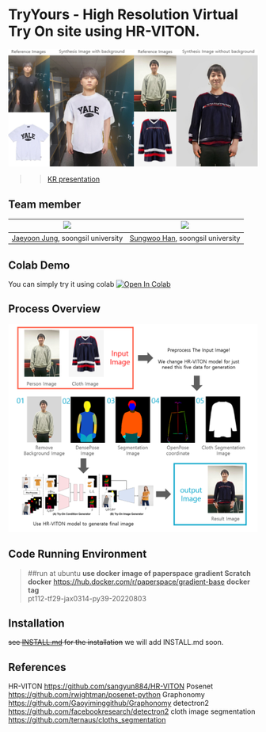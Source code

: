 # TryYours - High Resolution Virtual Try On site using HR-VITON.
![teaser image](./figures/teaser.png)
>> [KR presentation](./TryYours_presentation_kr.pdf)

## Team member

|<img src="https://avatars.githubusercontent.com/lastdefiance20" width="100">| <img src="https://avatars.githubusercontent.com/hswek" width="100">|
|-|-|
|[Jaeyoon Jung](https://github.com/lastdefiance20), soongsil university|[Sungwoo Han](https://github.com/hswek), soongsil university|

## Colab Demo
You can simply try it using colab
[![Open In Colab](https://colab.research.google.com/assets/colab-badge.svg)](https://colab.research.google.com/drive/1fP5Wia4ukTp6WC5FlSa7InW7cOLXCePy?usp=sharing)

## Process Overview
![process overview image](./figures/process_overview.png)

## Code Running Environment
>##run at ubuntu
>**use docker image of paperspace gradient Scratch docker**
>https://hub.docker.com/r/paperspace/gradient-base 
> **docker tag** \
> pt112-tf29-jax0314-py39-20220803

## Installation
~~see [INSTALL.md](./INSTALL.md) for the installation~~
we will add INSTALL.md soon.

## References
HR-VITON
https://github.com/sangyun884/HR-VITON
Posenet
https://github.com/rwightman/posenet-python
Graphonomy
https://github.com/Gaoyiminggithub/Graphonomy
detectron2
https://github.com/facebookresearch/detectron2
cloth image segmentation
https://github.com/ternaus/cloths_segmentation